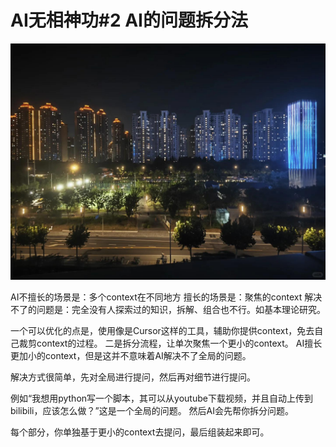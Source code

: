 # AI无相神功#2 AI的问题拆分法

 ![](img/9f8e073c-e22a-4689-b40b-3b999330d368.jpg)
 
AI不擅长的场景是：多个context在不同地方
擅长的场景是：聚焦的context
解决不了的问题是：完全没有人探索过的知识，拆解、组合也不行。如基本理论研究。
 
一个可以优化的点是，使用像是Cursor这样的工具，辅助你提供context，免去自己裁剪context的过程。
二是拆分流程，让单次聚焦一个更小的context。
AI擅长更加小的context，但是这并不意味着AI解决不了全局的问题。
 
解决方式很简单，先对全局进行提问，然后再对细节进行提问。
 
例如“我想用python写一个脚本，其可以从youtube下载视频，并且自动上传到bilibili，应该怎么做？”这是一个全局的问题。
然后AI会先帮你拆分问题。
 
每个部分，你单独基于更小的context去提问，最后组装起来即可。